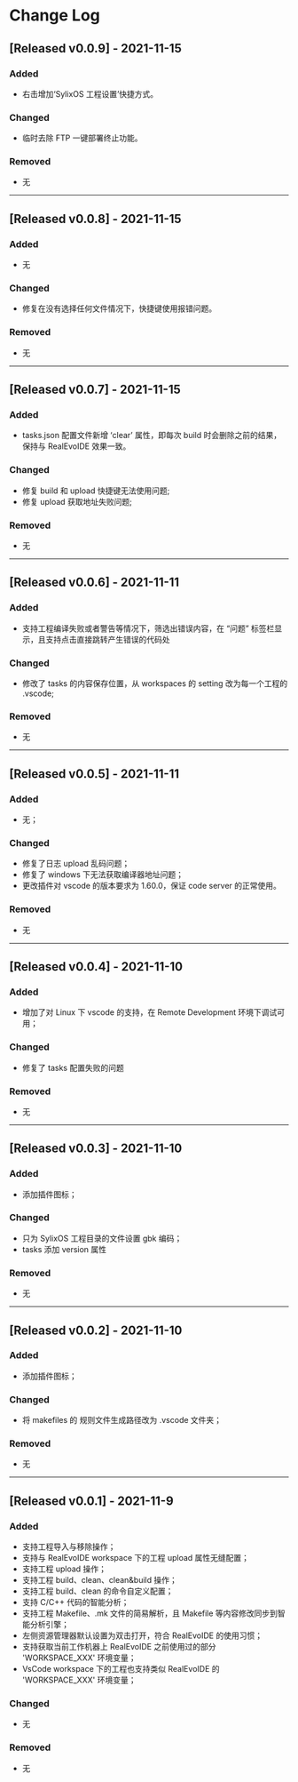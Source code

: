 # Change Log

## [Released v0.0.9] - 2021-11-15
### Added
- 右击增加‘SylixOS 工程设置’快捷方式。

### Changed
- 临时去除 FTP 一键部署终止功能。

### Removed
- 无

---
## [Released v0.0.8] - 2021-11-15
### Added
- 无

### Changed
- 修复在没有选择任何文件情况下，快捷键使用报错问题。

### Removed
- 无

---
## [Released v0.0.7] - 2021-11-15
### Added
- tasks.json 配置文件新增 ‘clear’ 属性，即每次 build 时会删除之前的结果，保持与 RealEvoIDE 效果一致。

### Changed
- 修复 build 和 upload 快捷键无法使用问题;
- 修复 upload 获取地址失败问题;

### Removed
- 无

---
## [Released v0.0.6] - 2021-11-11
### Added
- 支持工程编译失败或者警告等情况下，筛选出错误内容，在 “问题” 标签栏显示，且支持点击直接跳转产生错误的代码处

### Changed
- 修改了 tasks 的内容保存位置，从 workspaces 的 setting 改为每一个工程的 .vscode;

### Removed
- 无
---
## [Released v0.0.5] - 2021-11-11
### Added
- 无；

### Changed
- 修复了日志 upload 乱码问题；
- 修复了 windows 下无法获取编译器地址问题；
- 更改插件对 vscode 的版本要求为 1.60.0，保证 code server 的正常使用。

### Removed
- 无

---
## [Released v0.0.4] - 2021-11-10
### Added
- 增加了对 Linux 下 vscode 的支持，在 Remote Development 环境下调试可用；

### Changed
- 修复了 tasks 配置失败的问题

### Removed
- 无
---
## [Released v0.0.3] - 2021-11-10
### Added
- 添加插件图标；

### Changed
- 只为 SylixOS 工程目录的文件设置 gbk 编码；
- tasks 添加 version 属性

### Removed
- 无
---
## [Released v0.0.2] - 2021-11-10
### Added
- 添加插件图标；

### Changed
- 将 makefiles 的 规则文件生成路径改为 .vscode 文件夹；

### Removed
- 无
---
## [Released v0.0.1] - 2021-11-9
### Added
- 支持工程导入与移除操作；
- 支持与 RealEvoIDE workspace 下的工程 upload 属性无缝配置；
- 支持工程 upload 操作；
- 支持工程 build、clean、clean&build 操作；
- 支持工程 build、clean 的命令自定义配置；
- 支持 C/C++ 代码的智能分析；
- 支持工程 Makefile、.mk 文件的简易解析，且 Makefile 等内容修改同步到智能分析引擎；
- 左侧资源管理器默认设置为双击打开，符合 RealEvoIDE 的使用习惯；
- 支持获取当前工作机器上 RealEvoIDE 之前使用过的部分 'WORKSPACE_XXX' 环境变量；
- VsCode workspace 下的工程也支持类似 RealEvoIDE 的 'WORKSPACE_XXX' 环境变量；

### Changed
- 无

### Removed
- 无





